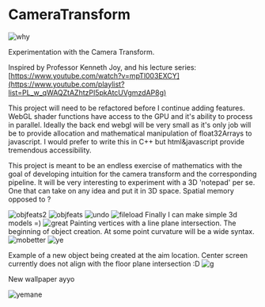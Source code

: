 # CameraTransform
![why](https://github.com/samcoble/CameraTransform/assets/32228102/385a701e-9970-466d-9598-142057df9fd9)


Experimentation with the Camera Transform.

Inspired by Professor Kenneth Joy, and his lecture series: [https://www.youtube.com/watch?v=mpTl003EXCY](https://www.youtube.com/playlist?list=PL_w_qWAQZtAZhtzPI5pkAtcUVgmzdAP8g)

This project will need to be refactored before I continue adding features. WebGL shader functions have access to the GPU and it's ability to process in parallel. Ideally the back end webgl will be very small as it's only job will be to provide allocation and mathematical manipulation of float32Arrays to javascript. I would prefer to write this in C++ but html&javascript provide tremendous accessibility.


This project is meant to be an endless exercise of mathematics with the goal of developing intuition for the camera transform and the corresponding pipeline. 
It will be very interesting to experiment with a 3D 'notepad' per se. One that can take on any idea and put it in 3D space. Spatial memory opposed to ?

![objfeats2](https://github.com/samcoble/CameraTransform/assets/32228102/04dfa5a4-7ed7-4f74-a452-18549d6584d8)
![objfeats](https://github.com/samcoble/CameraTransform/assets/32228102/e0c35a2e-1a03-4192-98ad-741ee34a4f78)
![undo](https://github.com/samcoble/CameraTransform/assets/32228102/8d8362cc-caba-48fb-939d-2366f96e08e5)
![fileload](https://github.com/samcoble/CameraTransform/assets/32228102/b84daf1d-51e0-4ee2-b153-21d5fddbe8b6)
Finally I can make simple 3d models =)
![great](https://github.com/samcoble/CameraTransform/assets/32228102/6fae7623-2369-4245-98fd-bbb6a218ba52)
Painting vertices with a line plane intersection. The beginning of object creation. At some point curvature will be a wide syntax.
![mobetter](https://github.com/samcoble/CameraTransform/assets/32228102/dca1fa37-da05-4b5e-8b8d-ebd529c90355)
![ye](https://github.com/samcoble/CameraTransform/assets/32228102/f0179d0f-3c6d-4fe8-be1c-3a7a191da6cc)


Example of a new object being created at the aim location. Center screen currently does not align with the floor plane intersection :D
![g](https://github.com/samcoble/CameraTransform/assets/32228102/0bbd117e-f5ca-4d56-8144-c33f8c18b458)


New wallpaper ayyo

![yemane](https://github.com/samcoble/CameraTransform/assets/32228102/9776e7f2-9d8e-444a-8106-3f9477ebd680)


